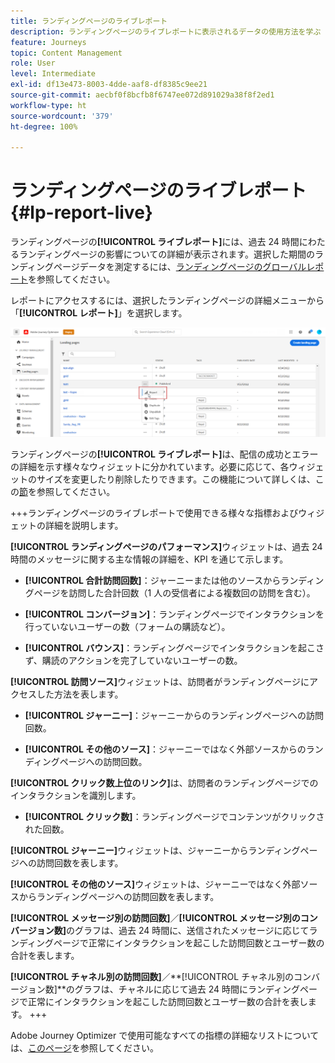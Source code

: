 ```yaml
---
title: ランディングページのライブレポート
description: ランディングページのライブレポートに表示されるデータの使用方法を学ぶ
feature: Journeys
topic: Content Management
role: User
level: Intermediate
exl-id: df13e473-8003-4dde-aaf8-df8385c9ee21
source-git-commit: aecbf0f8bcfb8f6747ee072d891029a38f8f2ed1
workflow-type: ht
source-wordcount: '379'
ht-degree: 100%

---
```


# ランディングページのライブレポート {#lp-report-live}

ランディングページの&#x200B;**[!UICONTROL ライブレポート]**&#x200B;には、過去 24 時間にわたるランディングページの影響についての詳細が表示されます。選択した期間のランディングページデータを測定するには、[ランディングページのグローバルレポート](lp-report-global.md)を参照してください。

レポートにアクセスするには、選択したランディングページの詳細メニューから「**[!UICONTROL レポート]**」を選択します。

![](assets/landing_page_report.png)

ランディングページの&#x200B;**[!UICONTROL ライブレポート]**&#x200B;は、配信の成功とエラーの詳細を示す様々なウィジェットに分かれています。必要に応じて、各ウィジェットのサイズを変更したり削除したりできます。この機能について詳しくは、この[節](live-report.md)を参照してください。

+++ランディングページのライブレポートで使用できる様々な指標およびウィジェットの詳細を説明します。

**[!UICONTROL ランディングページのパフォーマンス]**&#x200B;ウィジェットは、過去 24 時間のメッセージに関する主な情報の詳細を、KPI を通じて示します。

* **[!UICONTROL 合計訪問回数]**：ジャーニーまたは他のソースからランディングページを訪問した合計回数（1 人の受信者による複数回の訪問を含む）。

* **[!UICONTROL コンバージョン]**：ランディングページでインタラクションを行っていないユーザーの数（フォームの購読など）。

* **[!UICONTROL バウンス]**：ランディングページでインタラクションを起こさず、購読のアクションを完了していないユーザーの数。

**[!UICONTROL 訪問ソース]**&#x200B;ウィジェットは、訪問者がランディングページにアクセスした方法を表します。

* **[!UICONTROL ジャーニー]**：ジャーニーからのランディングページへの訪問回数。

* **[!UICONTROL その他のソース]**：ジャーニーではなく外部ソースからのランディングページへの訪問回数。

**[!UICONTROL クリック数上位のリンク]**&#x200B;は、訪問者のランディングページでのインタラクションを識別します。

* **[!UICONTROL クリック数]**：ランディングページでコンテンツがクリックされた回数。

**[!UICONTROL ジャーニー]**&#x200B;ウィジェットは、ジャーニーからランディングページへの訪問回数を表します。

**[!UICONTROL その他のソース]**&#x200B;ウィジェットは、ジャーニーではなく外部ソースからランディングページへの訪問回数を表します。

**[!UICONTROL メッセージ別の訪問回数]**／**[!UICONTROL メッセージ別のコンバージョン数]**&#x200B;のグラフは、過去 24 時間に、送信されたメッセージに応じてランディングページで正常にインタラクションを起こした訪問回数とユーザー数の合計を表します。

**[!UICONTROL チャネル別の訪問回数]**／**[!UICONTROL チャネル別のコンバージョン数]**のグラフは、チャネルに応じて過去 24 時間にランディングページで正常にインタラクションを起こした訪問回数とユーザー数の合計を表します。
+++

Adobe Journey Optimizer で使用可能なすべての指標の詳細なリストについては、[このページ](live-report.md#list-of-components-live)を参照してください。

